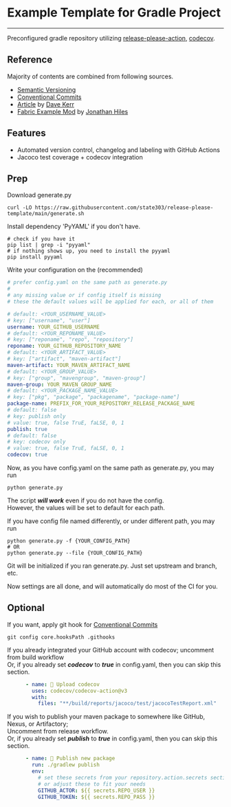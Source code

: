 # Example Template for Gradle Project

---

Preconfigured gradle repository utilizing
[release-please-action](https://github.com/google-github-actions/release-please-action),
[codecov](https://about.codecov.io/).

## Reference

Majority of contents are combined from following sources.

- [Semantic Versioning](https://semver.org/)
- [Conventional Commits](https://www.conventionalcommits.org/en/)
- [Article](https://dwmkerr.com/conventional-commits-and-semantic-versioning-for-java/)
  by [Dave Kerr](https://github.com/dwmkerr)
- [Fabric Example Mod](https://github.com/axieum/fabric-example-mod)
  by [Jonathan Hiles](https://github.com/axieum)

## Features

- Automated version control, changelog and labeling with GitHub Actions
- Jacoco test coverage + codecov integration

## Prep

Download generate.py
```shell
curl -LO https://raw.githubusercontent.com/state303/release-please-template/main/generate.sh
```

Install dependency 'PyYAML' if you don't have.

```shell
# check if you have it
pip list | grep -i "pyyaml"
# if nothing shows up, you need to install the pyyaml
pip install pyyaml
```

Write your configuration on the (recommended)

```yaml
# prefer config.yaml on the same path as generate.py
#
# any missing value or if config itself is missing
# these the default values will be applied for each, or all of them

# default: <YOUR_USERNAME_VALUE>
# key: ["username", "user"]
username: YOUR_GITHUB_USERNAME
# default: <YOUR_REPONAME_VALUE>
# key: ["reponame", "repo", "repository"]
reponame: YOUR_GITHUB_REPOSITORY_NAME
# default: <YOUR_ARTIFACT_VALUE>
# key: ["artifact", "maven-artifact"]
maven-artifact: YOUR_MAVEN_ARTIFACT_NAME
# default: <YOUR_GROUP_VALUE>
# key: ["group", "mavengroup", "maven-group"]
maven-group: YOUR_MAVEN_GROUP_NAME
# default: <YOUR_PACKAGE_NAME_VALUE>
# key: ["pkg", "package", "packagename", "package-name"]
package-name: PREFIX_FOR_YOUR_REPOSITORY_RELEASE_PACKAGE_NAME
# default: false
# key: publish only
# value: true, false TruE, faLSE, 0, 1
publish: true
# default: false
# key: codecov only
# value: true, false TruE, faLSE, 0, 1
codecov: true
```

Now, as you have config.yaml on the same path as generate.py, you may run

```shell 
python generate.py
```

The script **_will work_** even if you do not have the config. <br>
However, the values will be set to default for each path.

If you have config file named differently, or under different path, you may run

```shell
python generate.py -f {YOUR_CONFIG_PATH}
# OR
python generate.py --file {YOUR_CONFIG_PATH}
```

Git will be initialized if you ran generate.py. Just set upstream and branch, etc.

Now settings are all done, and will automatically do most of the CI for you.

## Optional

If you want, apply git hook for [Conventional Commits](https://www.conventionalcommits.org/en/)

```shell
git config core.hooksPath .githooks
```

If you already integrated your GitHub account with codecov; uncomment from build workflow<br>
Or, if you already set **_codecov_** to **_true_** in config.yaml, then you can skip this section.

```yaml
      - name: 🎯️ Upload codecov
        uses: codecov/codecov-action@v3
        with:
          files: "**/build/reports/jacoco/test/jacocoTestReport.xml"
```

If you wish to publish your maven package to somewhere like GitHub, Nexus, or Artifactory;<br>
Uncomment from release workflow.<br>
Or, if you already set _**publish**_ to **_true_** in config.yaml, then you can skip this section.

```yaml
      - name: 🚀 Publish new package
        run: ./gradlew publish
        env: 
          # set these secrets from your repository.action.secrets section
          # or adjust these to fit your needs 
          GITHUB_ACTOR: ${{ secrets.REPO_USER }}
          GITHUB_TOKEN: ${{ secrets.REPO_PASS }}
```
